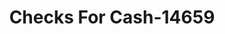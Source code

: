 ---
f_zip-code: 41653
f_state-code: KY
title: Checks For Cash-14659
f_phone: 606-886-1800
f_city-only: Prestonsburg
f_address: 196 Collins Cir Prestonsburg
f_location-unique-id: '14659'
slug: checks-for-cash-14659
updated-on: '2024-05-30T13:46:58.046Z'
created-on: '2024-05-30T13:36:59.803Z'
published-on: '2024-05-30T13:54:32.469Z'
f_city-state: cms/city/prestonsburg-ky.md
f_company: cms/company/checks-for-cash.md
f_state: cms/state/kentucky.md
layout: '[payday-loan].html'
tags: payday-loan
---